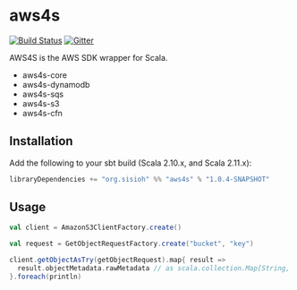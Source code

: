aws4s
=====

[![Build Status](https://travis-ci.org/sisioh/aws4s.svg)](https://travis-ci.org/sisioh/aws4s)
[![Gitter](https://badges.gitter.im/Join%20Chat.svg)](https://gitter.im/sisioh/aws4s?utm_source=badge&utm_medium=badge&utm_campaign=pr-badge&utm_content=badge)

AWS4S is the AWS SDK wrapper for Scala.

- aws4s-core
- aws4s-dynamodb
- aws4s-sqs
- aws4s-s3
- aws4s-cfn

## Installation

Add the following to your sbt build (Scala 2.10.x, and Scala 2.11.x):

```scala
libraryDependencies += "org.sisioh" %% "aws4s" % "1.0.4-SNAPSHOT"
```

## Usage

```scala
val client = AmazonS3ClientFactory.create()

val request = GetObjectRequestFactory.create("bucket", "key")

client.getObjectAsTry(getObjectRequest).map{ result =>
  result.objectMetadata.rawMetadata // as scala.collection.Map[String, AnyRef]
}.foreach(println)

```
